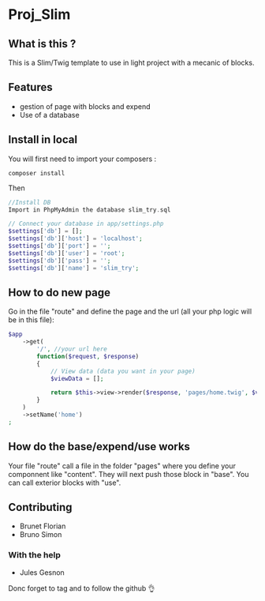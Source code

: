 # Proj_Slim



## What is this ?
This is a Slim/Twig template to use in light project with a mecanic of blocks.

## Features

* gestion of page with blocks and expend
* Use of a database

## Install in local

You will first need to import your composers :
```
composer install
```

Then
```php
//Install DB
Import in PhpMyAdmin the database slim_try.sql

// Connect your database in app/settings.php 
$settings['db'] = [];
$settings['db']['host'] = 'localhost';
$settings['db']['port'] = '';
$settings['db']['user'] = 'root';
$settings['db']['pass'] = '';
$settings['db']['name'] = 'slim_try';
```



## How to do new page

Go in the file "route" and define the page and the url (all your php logic will be in this file):

```php
$app
    ->get(
        '/', //your url here
        function($request, $response)
        {
            // View data (data you want in your page)
            $viewData = [];

            return $this->view->render($response, 'pages/home.twig', $viewData); //the file page you will use for the front
        }
    )
    ->setName('home')
;
```

## How do the base/expend/use works

Your file "route" call a file in the folder "pages" where you define your componnent like "content". They will next push those block in "base". You can call exterior blocks with "use".



## Contributing
* Brunet Florian
* Bruno Simon

### With the help
* Jules Gesnon


Donc forget to tag and to follow the github :ok_hand: